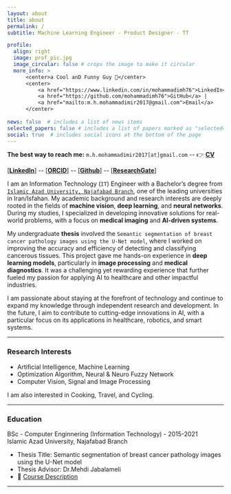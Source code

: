 ```yaml
---
layout: about
title: about
permalink: /
subtitle: Machine Learning Engineer - Product Designer - TT

profile:
  align: right
  image: prof_pic.jpg
  image_circular: false # crops the image to make it circular
  more_info: >
      <center>a Cool anD Funny Guy 🤪</center>
      <center>
          <a href="https://www.linkedin.com/in/mohammadimh76">LinkedIn</a> | 
          <a href="https://github.com/mohammadimh76">GitHub</a> |
          <a href="mailto:m.h.mohammadimir2017@gmail.com">Email</a>
      </center>
      
news: false  # includes a list of news items
selected_papers: false # includes a list of papers marked as "selected={true}"
social: true  # includes social icons at the bottom of the page
---
```


<b>The best way to reach me:</b> `m.h.mohammadimir2017[at]gmail.com` -- 👉 <a href="https://mohammadimh76.github.io/curriculumvitae/"><b>CV</b></a>

[[<b>LinkedIn</b>]](https://www.linkedin.com/in/MohammadiMH76/) -- [[<b>ORCID</b>]](https://orcid.org/0000-0003-2741-7757) -- [[<b>Github</b>]](https://github.com/MohammadiMH76) -- [[<b>ResearchGate</b>]](https://www.researchgate.net/profile/Mohammad-Hossein-Mohammadi-5)

I am an Information Technology (`IT`) Engineer with a Bachelor’s degree from [`Islamic Azad University, Najafabad Branch`](https://iaun.iau.ir/en), one of the leading universities in Iran/Isfahan. My academic background and research interests are deeply rooted in the fields of <b>machine vision</b>, <b>deep learning</b>, and <b>neural networks</b>. During my studies, I specialized in developing innovative solutions for real-world problems, with a focus on <b>medical imaging</b> and <b>AI-driven systems</b>.

My undergraduate <b>thesis</b> involved the `Semantic segmentation of breast cancer pathology images using the U-Net model`, where I worked on improving the accuracy and efficiency of detecting and classifying cancerous tissues. This project gave me hands-on experience in <b>deep learning models</b>, particularly in <b>image processing</b> and <b>medical diagnostics</b>. It was a challenging yet rewarding experience that further fueled my passion for applying AI to healthcare and other impactful industries.

I am passionate about staying at the forefront of technology and continue to expand my knowledge through independent research and development. In the future, I aim to contribute to cutting-edge innovations in AI, with a particular focus on its applications in healthcare, robotics, and smart systems.

---

### Research Interests
- Artificial Intelligence, Machine Learning   
- Optimization Algorithm, Neural & Neuro Fuzzy Network
- Computer Vision, Signal and Image Processing

I am also interested in Cooking, Travel, and Cycling.

---

### Education
BSc - Computer Enginnering (Information Technology) - 2015-2021 <br>
Islamic Azad University, Najafabad Branch
- Thesis Title: Semantic segmentation of breast cancer pathology images using the U-Net model
- Thesis Advisor: Dr.Mehdi Jabalameli
- 📄 <a href="https://mohammadimh76.github.io/coursedescription/" target="_blank">Course Description</a>

---

